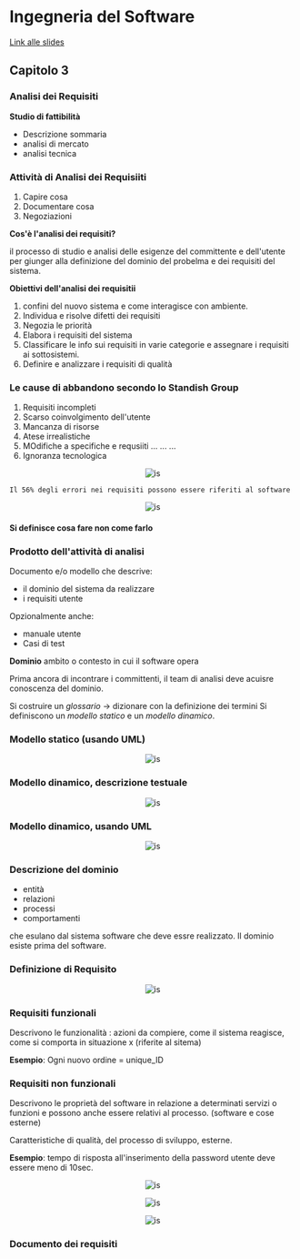 # Ingegneria del Software

[Link alle slides](https://drive.google.com/drive/folders/1myDUt0Lrx2t3SLJG_yu-3i-9y-hdGbDl)

## Capitolo 3

### Analisi dei Requisiti

**Studio di fattibilità**

- Descrizione sommaria
- analisi di mercato
- analisi tecnica

### Attività di Analisi dei Requisiiti

1. Capire cosa
2. Documentare cosa
3. Negoziazioni

**Cos'è l'analisi dei requisiti?**

il processo di studio e analisi delle esigenze del committente e dell'utente per giunger alla definizione del dominio del probelma e dei requisiti del sistema.

**Obiettivi dell'analisi dei requisitii**

1. confini del nuovo sistema e come interagisce con ambiente.
2. Individua e risolve difetti dei requisiti
3. Negozia le priorità
4. Elabora i requisiti del sistema
5. Classificare le info sui requisiti in varie categorie e assegnare i requisiti ai sottosistemi.
6. Definire e analizzare i requisiti di qualità

### Le cause di abbandono secondo lo Standish Group

1. Requisiti incompleti
2. Scarso coinvolgimento dell'utente
3. Mancanza di risorse
4. Atese irrealistiche
5. MOdifiche a specifiche e requsiiti
   ...
   ...
   ...
6. Ignoranza tecnologica

<p align="center">
  <img src="./assets/Is-3-1.png" alt="is" />
</p>

`Il 56% degli errori nei requisiti possono essere riferiti al software`

<p align="center">
  <img src="./assets/Is-3-2.png" alt="is" />
</p>

#### Si definisce cosa fare non come farlo

### Prodotto dell'attività di analisi

Documento e/o modello che descrive:

- il dominio del sistema da realizzare
- i requisiti utente

Opzionalmente anche:

- manuale utente
- Casi di test

**Dominio**
ambito o contesto in cui il software opera

Prima ancora di incontrare i committenti, il team di analisi deve acuisre conoscenza del dominio.

Si costruire un _glossario_ -> dizionare con la definizione dei termini
Si definiscono un _modello statico_ e un _modello dinamico_.

### Modello statico (usando UML)

<p align="center">
  <img src="./assets/Is-3-3.png" alt="is" />
</p>

### Modello dinamico, descrizione testuale

<p align="center">
  <img src="./assets/Is-3-4.png" alt="is" />
</p>

### Modello dinamico, usando UML

<p align="center">
  <img src="./assets/Is-3-5.png" alt="is" />
</p>

### Descrizione del dominio

- entità
- relazioni
- processi
- comportamenti

che esulano dal sistema software che deve essre realizzato.
Il dominio esiste prima del software.

### Definizione di Requisito

<p align="center">
  <img src="./assets/Is-3-6.png" alt="is" />
</p>

### Requisiti funzionali

Descrivono le funzionalità : azioni da compiere, come il sistema reagisce, come si comporta in situazione x (riferite al sitema)

**Esempio**: Ogni nuovo ordine = unique_ID

### Requisiti non funzionali

Descrivono le proprietà del software in relazione a determinati servizi o funzioni e possono anche essere relativi al processo. (software e cose esterne)

Caratteristiche di qualità, del processo di sviluppo, esterne.

**Esempio**: tempo di risposta all'inserimento della password utente deve essere meno di 10sec.

<p align="center">
  <img src="./assets/Is-3-7.png" alt="is" />
</p>

<p align="center">
  <img src="./assets/Is-3-8.png" alt="is" />
</p>

<p align="center">
  <img src="./assets/Is-3-9.png" alt="is" />
</p>

### Documento dei requisiti
